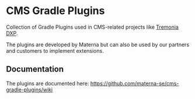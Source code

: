 # CMS Gradle Plugins

Collection of Gradle Plugins used in CMS-related projects like [Tremonia DXP](https://www.tremonia-dxp.de).

The plugins are developed by Materna but can also be used by our partners and customers to implement extensions.

## Documentation

The plugins are documented here: https://github.com/materna-se/cms-gradle-plugins/wiki


